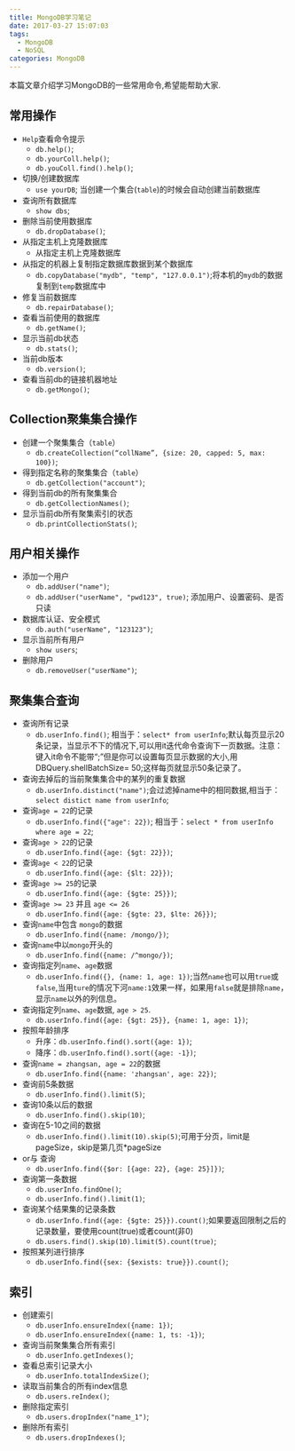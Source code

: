 ```yaml
---
title: MongoDB学习笔记
date: 2017-03-27 15:07:03
tags:
  - MongoDB
  - NoSQL
categories: MongoDB
---
```


本篇文章介绍学习MongoDB的一些常用命令,希望能帮助大家.

<!--more-->

## 常用操作

- `Help`查看命令提示
    + `db.help()`;
    + `db.yourColl.help()`;
    + `db.youColl.find().help()`;
- 切换/创建数据库
    + `use yourDB`;  当创建一个集合(`table`)的时候会自动创建当前数据库
- 查询所有数据库
    + `show dbs`;
- 删除当前使用数据库
    + `db.dropDatabase()`;
- 从指定主机上克隆数据库
    + 从指定主机上克隆数据库
- 从指定的机器上复制指定数据库数据到某个数据库
    + `db.copyDatabase("mydb", "temp", "127.0.0.1")`;将本机的`mydb`的数据复制到`temp`数据库中
- 修复当前数据库
    + `db.repairDatabase()`;
- 查看当前使用的数据库
    + `db.getName()`;
- 显示当前db状态
    + `db.stats()`;
- 当前db版本
    + `db.version()`;
- 查看当前db的链接机器地址
    + `db.getMongo()`;

## Collection聚集集合操作

- 创建一个聚集集合（`table`）
    + `db.createCollection(“collName”, {size: 20, capped: 5, max: 100})`;
- 得到指定名称的聚集集合（`table`）
    + `db.getCollection("account")`;
- 得到当前db的所有聚集集合
    + `db.getCollectionNames()`;
- 显示当前db所有聚集索引的状态
    + `db.printCollectionStats()`;

## 用户相关操作

- 添加一个用户
    + `db.addUser("name")`;
    + `db.addUser("userName", "pwd123", true)`; 添加用户、设置密码、是否只读
- 数据库认证、安全模式
    + `db.auth("userName", "123123")`;
- 显示当前所有用户
    + `show users`;
- 删除用户
    + `db.removeUser("userName")`;

## 聚集集合查询

- 查询所有记录
    + `db.userInfo.find()`; 相当于：`select* from userInfo`;默认每页显示20条记录，当显示不下的情况下,可以用it迭代命令查询下一页数据。注意：键入it命令不能带“;”但是你可以设置每页显示数据的大小,用DBQuery.shellBatchSize= 50;这样每页就显示50条记录了。
- 查询去掉后的当前聚集集合中的某列的重复数据
    + `db.userInfo.distinct("name")`;会过滤掉name中的相同数据,相当于：`select distict name from userInfo`;
- 查询`age = 22`的记录
    + `db.userInfo.find({"age": 22})`; 相当于：`select * from userInfo where age = 22`;
- 查询`age > 22`的记录
    + `db.userInfo.find({age: {$gt: 22}})`;
- 查询`age < 22`的记录
    + `db.userInfo.find({age: {$lt: 22}})`;
- 查询`age >= 25`的记录
    + `db.userInfo.find({age: {$gte: 25}})`;
- 查询`age >= 23` 并且 `age <= 26`
    + `db.userInfo.find({age: {$gte: 23, $lte: 26}})`;
- 查询`name`中包含 `mongo`的数据
    + `db.userInfo.find({name: /mongo/})`;
- 查询`name`中以`mongo`开头的
    + `db.userInfo.find({name: /^mongo/})`;
- 查询指定列`name`、`age`数据
    + `db.userInfo.find({}, {name: 1, age: 1})`;当然`name`也可以用`true`或`false`,当用`ture`的情况下河`name:1`效果一样，如果用`false`就是排除`name`，显示`name`以外的列信息。
- 查询指定列`name`、`age`数据, `age > 25`.
    + `db.userInfo.find({age: {$gt: 25}}, {name: 1, age: 1})`;
- 按照年龄排序
    + 升序：`db.userInfo.find().sort({age: 1})`;
    + 降序：`db.userInfo.find().sort({age: -1})`;
- 查询`name = zhangsan, age = 22`的数据
    + `db.userInfo.find({name: 'zhangsan', age: 22})`;
- 查询前5条数据
    + `db.userInfo.find().limit(5)`;
- 查询10条以后的数据
    + `db.userInfo.find().skip(10)`;
- 查询在5-10之间的数据
    + `db.userInfo.find().limit(10).skip(5)`;可用于分页，limit是pageSize，skip是第几页*pageSize
- or与 查询
    + `db.userInfo.find({$or: [{age: 22}, {age: 25}]})`;
- 查询第一条数据
    + `db.userInfo.findOne()`;
    + `db.userInfo.find().limit(1)`;
- 查询某个结果集的记录条数
    + `db.userInfo.find({age: {$gte: 25}}).count()`;如果要返回限制之后的记录数量，要使用count(true)或者count(非0)
    + `db.users.find().skip(10).limit(5).count(true)`;
- 按照某列进行排序
    + `db.userInfo.find({sex: {$exists: true}}).count()`;

## 索引

- 创建索引
    + `db.userInfo.ensureIndex({name: 1})`;
    + `db.userInfo.ensureIndex({name: 1, ts: -1})`;
- 查询当前聚集集合所有索引
    + `db.userInfo.getIndexes()`;
- 查看总索引记录大小
    + `db.userInfo.totalIndexSize()`;
- 读取当前集合的所有index信息
    + `db.users.reIndex()`;
- 删除指定索引
    + `db.users.dropIndex("name_1")`;
- 删除所有索引
    + `db.users.dropIndexes()`;
